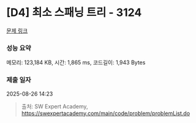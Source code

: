 # [D4] 최소 스패닝 트리 - 3124 

[문제 링크](https://swexpertacademy.com/main/code/problem/problemDetail.do?contestProbId=AV_mSnmKUckDFAWb) 

### 성능 요약

메모리: 123,184 KB, 시간: 1,865 ms, 코드길이: 1,943 Bytes

### 제출 일자

2025-08-26 14:23



> 출처: SW Expert Academy, https://swexpertacademy.com/main/code/problem/problemList.do